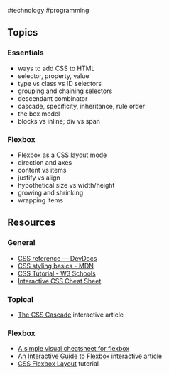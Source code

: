 #technology #programming 
## Topics
### Essentials
- ways to add CSS to HTML
- selector, property, value
- type vs class vs ID selectors
- grouping and chaining selectors
- descendant combinator
- cascade, specificity, inheritance, rule order
- the box model
- blocks vs inline; div vs span
### Flexbox
- Flexbox as a CSS layout mode
- direction and axes
- content vs items
- justify vs align
- hypothetical size vs width/height
- growing and shrinking
- wrapping items
## Resources
### General
- [CSS reference — DevDocs](https://devdocs.io/css/)
- [CSS styling basics - MDN](https://developer.mozilla.org/en-US/docs/Learn_web_development/Core/Styling_basics)
- [CSS Tutorial - W3 Schools](https://www.w3schools.com/css/default.asp)
- [Interactive CSS Cheat Sheet](https://htmlcheatsheet.com/css/)
### Topical
- [The CSS Cascade](https://2019.wattenberger.com/blog/css-cascade) interactive article
### Flexbox
- [A simple visual cheatsheet for flexbox](https://flexbox.malven.co/)
- [An Interactive Guide to Flexbox](https://www.joshwcomeau.com/css/interactive-guide-to-flexbox/) interactive article
- [CSS Flexbox Layout](https://css-tricks.com/snippets/css/a-guide-to-flexbox/) tutorial